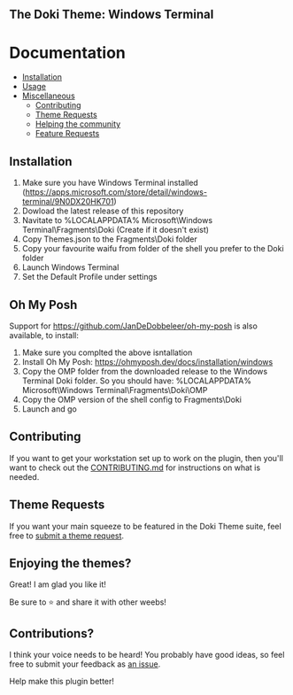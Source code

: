 The Doki Theme: Windows Terminal
---


# Documentation

- [Installation](#installation)
- [Usage](#usage)
- [Miscellaneous](#miscellaneous)
    - [Contributing](#contributing) 
    - [Theme Requests](#theme-requests)
    - [Helping the community](#enjoying-the-themes)
    - [Feature Requests](#contributions)

## Installation 

1. Make sure you have Windows Terminal installed (https://apps.microsoft.com/store/detail/windows-terminal/9N0DX20HK701)
1. Dowload the latest release of this repository
1. Navitate to %LOCALAPPDATA% Microsoft\Windows Terminal\Fragments\Doki (Create if it doesn't exist)
1. Copy Themes.json to the Fragments\Doki folder
1. Copy your favourite waifu from folder of the shell you prefer to the Doki folder
1. Launch Windows Terminal
1. Set the Default Profile under settings

## Oh My Posh

Support for https://github.com/JanDeDobbeleer/oh-my-posh is also available, to install:

1. Make sure you complted the above isntallation
1. Install Oh My Posh: https://ohmyposh.dev/docs/installation/windows
1. Copy the OMP folder from the downloaded release to the Windows Terminal Doki folder. So you should have: %LOCALAPPDATA% Microsoft\Windows Terminal\Fragments\Doki\OMP
1. Copy the OMP version of the shell config to Fragments\Doki
1. Launch and go

## Contributing

If you want to get your workstation set up to work on the plugin,
then you'll want to check out the [CONTRIBUTING.md](./CONTRIBUTING.md) for instructions on what is needed.

## Theme Requests

If you want your main squeeze to be featured in the Doki Theme suite, feel free to [submit a theme request](https://github.com/doki-theme/doki-master-theme/issues).

## Enjoying the themes?

Great! I am glad you like it!

Be sure to ⭐ and share it with other weebs!

## Contributions?

I think your voice needs to be heard! You probably have good ideas, so feel free to submit your feedback as [an issue](https://github.com/doki-theme/doki-theme-windows-terminal/issues/new).

Help make this plugin better!

